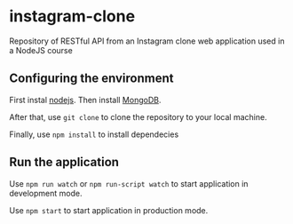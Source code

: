 # instagram-clone
Repository of RESTful API from an Instagram clone web application used in a NodeJS course

## Configuring the environment
First instal [nodejs](https://nodejs.org/). Then install [MongoDB](https://www.mongodb.com/).

After that, use `git clone` to clone the repository to your local machine.

Finally, use `npm install` to install dependecies

## Run the application
Use `npm run watch` or `npm run-script watch` to start application in development mode.

Use `npm start` to start application in production mode.
